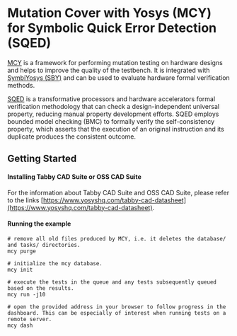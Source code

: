 # Mutation Cover with Yosys (MCY) for Symbolic Quick Error Detection (SQED)

[MCY](https://github.com/YosysHQ/mcy.git) is a framework for performing mutation testing on hardware designs and helps to improve the quality of the testbench. It is integrated with [SymbiYosys (SBY)](https://symbiyosys.readthedocs.io/en/latest/) and can be used to evaluate hardware formal verification methods.  

[SQED](https://github.com/upscale-project/generic-sqed-demo.git) is a transformative processors and hardware accelerators formal verification methodology that can check a design-independent universal property, reducing manual property development efforts. SQED employs bounded model checking (BMC) to formally verify the self-consistency property, which asserts that the execution of an original instruction and its duplicate produces the consistent outcome.   


## Getting Started

#### Installing Tabby CAD Suite or OSS CAD Suite

For the information about Tabby CAD Suite and OSS CAD Suite, please refer to the links [https://www.yosyshq.com/tabby-cad-datasheet](https://www.yosyshq.com/tabby-cad-datasheet).

#### Running the example

```
# remove all old files produced by MCY, i.e. it deletes the database/ and tasks/ directories.
mcy purge 

# initialize the mcy database.
mcy init 

# execute the tests in the queue and any tests subsequently queued based on the results.
mcy run -j10 

# open the provided address in your browser to follow progress in the dashboard. This can be especially of interest when running tests on a remote server.
mcy dash 
```
